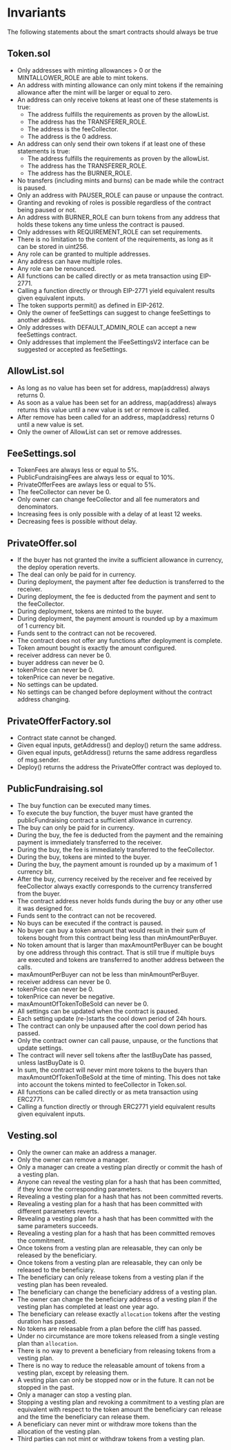 # Invariants

The following statements about the smart contracts should always be true

## Token.sol

- Only addresses with minting allowances > 0 or the MINTALLOWER_ROLE are able to mint tokens.
- An address with minting allowance can only mint tokens if the remaining allowance after the mint will be larger or equal to zero.
- An address can only receive tokens at least one of these statements is true:
  - The address fulfills the requirements as proven by the allowList.
  - The address has the TRANSFERER_ROLE.
  - The address is the feeCollector.
  - The address is the 0 address.
- An address can only send their own tokens if at least one of these statements is true:
  - The address fulfills the requirements as proven by the allowList.
  - The address has the TRANSFERER_ROLE.
  - The address has the BURNER_ROLE.
- No transfers (including mints and burns) can be made while the contract is paused.
- Only an address with PAUSER_ROLE can pause or unpause the contract.
- Granting and revoking of roles is possible regardless of the contract being paused or not.
- An address with BURNER_ROLE can burn tokens from any address that holds these tokens any time unless the contract is paused.
- Only addresses with REQUIREMENT_ROLE can set requirements.
- There is no limitation to the content of the requirements, as long as it can be stored in uint256.
- Any role can be granted to multiple addresses.
- Any address can have multiple roles.
- Any role can be renounced.
- All functions can be called directly or as meta transaction using EIP-2771.
- Calling a function directly or through EIP-2771 yield equivalent results given equivalent inputs.
- The token supports permit() as defined in EIP-2612.
- Only the owner of feeSettings can suggest to change feeSettings to another address.
- Only addresses with DEFAULT_ADMIN_ROLE can accept a new feeSettings contract.
- Only addresses that implement the IFeeSettingsV2 interface can be suggested or accepted as feeSettings.

## AllowList.sol

- As long as no value has been set for address, map(address) always returns 0.
- As soon as a value has been set for an address, map(address) always returns this value until a new value is set or remove is called.
- After remove has been called for an address, map(address) returns 0 until a new value is set.
- Only the owner of AllowList can set or remove addresses.

## FeeSettings.sol

- TokenFees are always less or equal to 5%.
- PublicFundraisingFees are always less or equal to 10%.
- PrivateOfferFees are awlays less or equal to 5%.
- The feeCollector can never be 0.
- Only owner can change feeCollector and all fee numerators and denominators.
- Increasing fees is only possible with a delay of at least 12 weeks.
- Decreasing fees is possible without delay.

## PrivateOffer.sol

- If the buyer has not granted the invite a sufficient allowance in currency, the deploy operation reverts.
- The deal can only be paid for in currency.
- During deployment, the payment after fee deduction is transferred to the receiver.
- During deployment, the fee is deducted from the payment and sent to the feeCollector.
- During deployment, tokens are minted to the buyer.
- During deployment, the payment amount is rounded up by a maximum of 1 currency bit.
- Funds sent to the contract can not be recovered.
- The contract does not offer any functions after deployment is complete.
- Token amount bought is exactly the amount configured.
- receiver address can never be 0.
- buyer address can never be 0.
- tokenPrice can never be 0.
- tokenPrice can never be negative.
- No settings can be updated.
- No settings can be changed before deployment without the contract address changing.

## PrivateOfferFactory.sol

- Contract state cannot be changed.
- Given equal inputs, getAddress() and deploy() return the same address.
- Given equal inputs, getAddress() returns the same address regardless of msg.sender.
- Deploy() returns the address the PrivateOffer contract was deployed to.

## PublicFundraising.sol

- The buy function can be executed many times.
- To execute the buy function, the buyer must have granted the publicFundraising contract a sufficient allowance in currency.
- The buy can only be paid for in currency.
- During the buy, the fee is deducted from the payment and the remaining payment is immediately transferred to the receiver.
- During the buy, the fee is immediately transferred to the feeCollector.
- During the buy, tokens are minted to the buyer.
- During the buy, the payment amount is rounded up by a maximum of 1 currency bit.
- After the buy, currency received by the receiver and fee received by feeCollector always exactly corresponds to the currency transferred from the buyer.
- The contract address never holds funds during the buy or any other use it was designed for.
- Funds sent to the contract can not be recovered.
- No buys can be executed if the contract is paused.
- No buyer can buy a token amount that would result in their sum of tokens bought from this contract being less than minAmountPerBuyer.
- No token amount that is larger than maxAmountPerBuyer can be bought by one address through this contract. That is still true if multiple buys are executed and tokens are transferred to another address between the calls.
- maxAmountPerBuyer can not be less than minAmountPerBuyer.
- receiver address can never be 0.
- tokenPrice can never be 0.
- tokenPrice can never be negative.
- maxAmountOfTokenToBeSold can never be 0.
- All settings can be updated when the contract is paused.
- Each setting update (re-)starts the cool down period of 24h hours.
- The contract can only be unpaused after the cool down period has passed.
- Only the contract owner can call pause, unpause, or the functions that update settings.
- The contract will never sell tokens after the lastBuyDate has passed, unless lastBuyDate is 0.
- In sum, the contract will never mint more tokens to the buyers than maxAmountOfTokenToBeSold at the time of minting. This does not take into account the tokens minted to feeCollector in Token.sol.
- All functions can be called directly or as meta transaction using ERC2771.
- Calling a function directly or through ERC2771 yield equivalent results given equivalent inputs.

## Vesting.sol

- Only the owner can make an address a manager.
- Only the owner can remove a manager.
- Only a manager can create a vesting plan directly or commit the hash of a vesting plan.
- Anyone can reveal the vesting plan for a hash that has been committed, if they know the corresponding parameters.
- Revealing a vesting plan for a hash that has not been committed reverts.
- Revealing a vesting plan for a hash that has been committed with different parameters reverts.
- Revealing a vesting plan for a hash that has been committed with the same parameters succeeds.
- Revealing a vesting plan for a hash that has been committed removes the commitment.
- Once tokens from a vesting plan are releasable, they can only be released by the beneficiary.
- Once tokens from a vesting plan are releasable, they can only be released to the beneficiary.
- The beneficiary can only release tokens from a vesting plan if the vesting plan has been revealed.
- The beneficiary can change the beneficiary address of a vesting plan.
- The owner can change the beneficiary address of a vesting plan if the vesting plan has completed at least one year ago.
- The beneficiary can release exactly `allocation` tokens after the vesting duration has passed.
- No tokens are releasable from a plan before the cliff has passed.
- Under no circumstance are more tokens released from a single vesting plan than `allocation`.
- There is no way to prevent a beneficiary from releasing tokens from a vesting plan.
- There is no way to reduce the releasable amount of tokens from a vesting plan, except by releasing them.
- A vesting plan can only be stopped now or in the future. It can not be stopped in the past.
- Only a manager can stop a vesting plan.
- Stopping a vesting plan and revoking a commitment to a vesting plan are equivalent with respect to the token amount the beneficiary can release and the time the beneficiary can release them.
- A beneficiary can never mint or withdraw more tokens than the allocation of the vesting plan.
- Third parties can not mint or withdraw tokens from a vesting plan.
